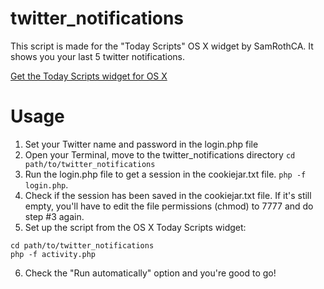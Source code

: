 # twitter_notifications
This script is made for the "Today Scripts" OS X widget by SamRothCA. It shows you your last 5 twitter notifications.

[Get the Today Scripts widget for OS X](https://github.com/SamRothCA/Today-Scripts)

# Usage
1. Set your Twitter name and password in the login.php file
2. Open your Terminal, move to the twitter_notifications directory `cd path/to/twitter_notifications`
3. Run the login.php file to get a session in the cookiejar.txt file. `php -f login.php`. 
4. Check if the session has been saved in the cookiejar.txt file. If it's still empty, you'll have to edit the file permissions (chmod) to 7777 and do step #3 again.
5. Set up the script from the OS X Today Scripts widget:
```
cd path/to/twitter_notifications
php -f activity.php
```
6. Check the "Run automatically" option and you're good to go!